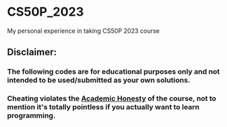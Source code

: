 # CS50P_2023
My personal experience in taking CS50P 2023 course


## Disclaimer:

### **The following codes are for educational purposes only and not intended to be used/submitted as your own solutions.**

### **Cheating violates the [Academic Honesty](https://cs50.harvard.edu/python/2022/honesty/) of the course, not to mention it's totally pointless if you actually want to learn programming.**

